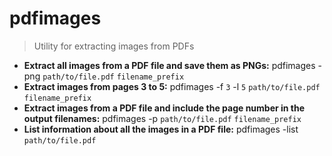 # pdfimages
> Utility for extracting images from PDFs
- **Extract all images from a PDF file and save them as PNGs:**
pdfimages -png `path/to/file.pdf` `filename_prefix`
- **Extract images from pages 3 to 5:**
pdfimages -f `3` -l `5` `path/to/file.pdf` `filename_prefix`
- **Extract images from a PDF file and include the page number in the output filenames:**
pdfimages -p `path/to/file.pdf` `filename_prefix`
- **List information about all the images in a PDF file:**
pdfimages -list `path/to/file.pdf`

